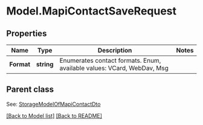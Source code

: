 # Model.MapiContactSaveRequest
## Properties
Name | Type | Description | Notes
------------ | ------------- | ------------- | -------------
**Format** | **string** | Enumerates contact formats. Enum, available values: VCard, WebDav, Msg | 

## Parent class

See: [StorageModelOfMapiContactDto](StorageModelOfMapiContactDto.md)

[[Back to Model list]](Models.doc) [[Back to README]](README.md)


